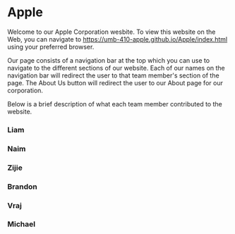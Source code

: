# Apple

Welcome to our Apple Corporation wesbite. To view this website on the Web, you can navigate to https://umb-410-apple.github.io/Apple/index.html using your preferred browser. 

Our page consists of a navigation bar at the top which you can use to navigate to the different sections of our website. Each of our names on the navigation bar will redirect the user to that team member's section of the page. The About Us button will redirect the user to our About page for our corporation. 

Below is a brief description of what each team member contributed to the website.

### Liam 

### Naim

### Zijie

### Brandon

### Vraj

### Michael